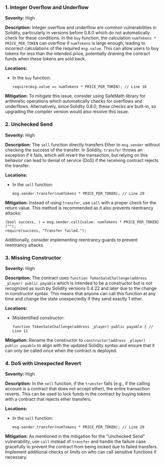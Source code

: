 ### 1. **Integer Overflow and Underflow**

**Severity:**
High

**Description:**
Integer overflow and underflow are common vulnerabilities in Solidity, particularly in versions before 0.8.0 which do not automatically check for these conditions. In the `buy` function, the calculation `numTokens * PRICE_PER_TOKEN` can overflow if `numTokens` is large enough, leading to incorrect calculations of the required `msg.value`. This can allow users to buy tokens for less than the intended price, potentially draining the contract funds when these tokens are sold back.

**Locations:**

- In the `buy` function:
  ```solidity
  require(msg.value == numTokens * PRICE_PER_TOKEN); // Line 18
  ```

**Mitigation:**
To mitigate this issue, consider using SafeMath library for arithmetic operations which automatically checks for overflows and underflows. Alternatively, since Solidity 0.8.0, these checks are built-in, so upgrading the compiler version would also resolve this issue.

### 2. **Unchecked Send**

**Severity:**
High

**Description:**
The `sell` function directly transfers Ether to `msg.sender` without checking the success of the transfer. In Solidity, `transfer` throws an exception if it fails, which will revert the transaction, but relying on this behavior can lead to denial of service (DoS) if the receiving contract rejects the transfer.

**Locations:**

- In the `sell` function:
  ```solidity
  msg.sender.transfer(numTokens * PRICE_PER_TOKEN); // Line 29
  ```

**Mitigation:**
Instead of using `transfer`, use `call` with a proper check for the return value. This method is recommended as it also prevents reentrancy attacks:
```solidity
(bool success, ) = msg.sender.call{value: numTokens * PRICE_PER_TOKEN}("");
require(success, "Transfer failed.");
```
Additionally, consider implementing reentrancy guards to prevent reentrancy attacks.

### 3. **Missing Constructor**

**Severity:**
High

**Description:**
The contract uses `function TokenSaleChallenge(address _player) public payable` which is intended to be a constructor but is not recognized as such by Solidity versions 0.4.22 and later due to the change in constructor syntax. This means that anyone can call this function at any time and change the state unexpectedly if they send exactly 1 ether.

**Locations:**

- Misidentified constructor:
  ```solidity
  function TokenSaleChallenge(address _player) public payable { // Line 11
  ```

**Mitigation:**
Rename the constructor to `constructor(address _player) public payable` to align with the updated Solidity syntax and ensure that it can only be called once when the contract is deployed.

### 4. **DoS with Unexpected Revert**

**Severity:**
High

**Description:**
In the `sell` function, if the `transfer` fails (e.g., if the calling account is a contract that does not accept ether), the entire transaction reverts. This can be used to lock funds in the contract by buying tokens with a contract that rejects ether transfers.

**Locations:**

- In the `sell` function:
  ```solidity
  msg.sender.transfer(numTokens * PRICE_PER_TOKEN); // Line 29
  ```

**Mitigation:**
As mentioned in the mitigation for the "Unchecked Send" vulnerability, use `call` instead of `transfer` and handle the failure case gracefully to prevent the contract from being locked due to failed transfers. Implement additional checks or limits on who can call sensitive functions if necessary.
